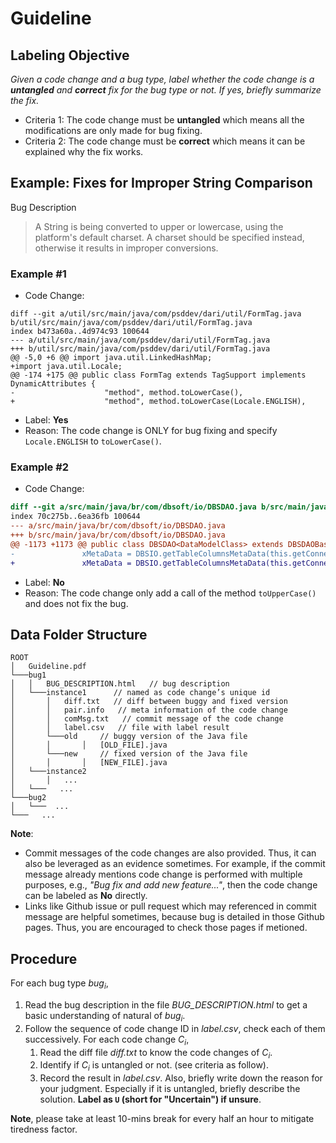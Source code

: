# Guideline

## Labeling Objective
_Given a code change and a bug type, label whether the code change is a **untangled** and **correct** fix for the bug type or not. If yes, briefly summarize the fix._

- Criteria 1: The code change must be **untangled** which means all the modifications are only made for bug fixing.
- Criteria 2: The code change must be **correct** which means it can be explained why the fix works.

## Example: Fixes for Improper String Comparison

Bug Description

> A String is being converted to upper or lowercase, using the platform's default charset. A charset should be specified instead, otherwise it results in improper conversions.

### Example #1

- Code Change:

```
diff --git a/util/src/main/java/com/psddev/dari/util/FormTag.java b/util/src/main/java/com/psddev/dari/util/FormTag.java
index b473a60a..4d974c93 100644
--- a/util/src/main/java/com/psddev/dari/util/FormTag.java
+++ b/util/src/main/java/com/psddev/dari/util/FormTag.java
@@ -5,0 +6 @@ import java.util.LinkedHashMap;
+import java.util.Locale;
@@ -174 +175 @@ public class FormTag extends TagSupport implements DynamicAttributes {
-                    "method", method.toLowerCase(),
+                    "method", method.toLowerCase(Locale.ENGLISH),
```

- Label: **Yes**
- Reason: The code change is ONLY for bug fixing and specify `Locale.ENGLISH` to `toLowerCase()`.

### Example #2

- Code Change:

```diff
diff --git a/src/main/java/br/com/dbsoft/io/DBSDAO.java b/src/main/java/br/com/dbsoft/io/DBSDAO.java
index 70c275b..6ea36fb 100644
--- a/src/main/java/br/com/dbsoft/io/DBSDAO.java
+++ b/src/main/java/br/com/dbsoft/io/DBSDAO.java
@@ -1173 +1173 @@ public class DBSDAO<DataModelClass> extends DBSDAOBase<DataModelClass> {
-				xMetaData = DBSIO.getTableColumnsMetaData(this.getConnection(), wCommandTableName);
+				xMetaData = DBSIO.getTableColumnsMetaData(this.getConnection(), wCommandTableName.toUpperCase());
```

- Label: **No**
- Reason: The code change only add a call of the method `toUpperCase()` and does not fix the bug.


## Data Folder Structure
```
ROOT
│   Guideline.pdf
└───bug1
│   │   BUG_DESCRIPTION.html   // bug description
│   └───instance1      // named as code change’s unique id
│       │   diff.txt   // diff between buggy and fixed version
│       │   pair.info   // meta information of the code change
│       │   comMsg.txt   // commit message of the code change
│       │   label.csv   // file with label result
│       └───old     // buggy version of the Java file
│       │       │   [OLD_FILE].java
│       └───new     // fixed version of the Java file
│       │       │   [NEW_FILE].java
│   └───instance2
│       │   ...
│   └───   ...
└───bug2
│   └───  ...
└───   ...
```

**Note**:

- Commit messages of the code changes are also provided. Thus, it can also be leveraged as an evidence sometimes. For example, if the commit message already mentions code change is performed with multiple purposes, e.g., _"Bug fix and add new feature..."_, then the code change can be labeled as **No** directly.
- Links like Github issue or pull request which may referenced in commit message are helpful sometimes, because bug is detailed in those Github pages. Thus, you are encouraged to check those pages if metioned.

## Procedure
For each bug type _bug<sub>i</sub>_,

1. Read the bug description in the file _BUG\_DESCRIPTION.html_ to get a basic understanding of natural of _bug<sub>i</sub>_.
2. Follow the sequence of code change ID in _label.csv_, check each of them successively. For each code change _C<sub>i</sub>_,
	1. Read the diff file _diff.txt_ to know the code changes of _C<sub>i</sub>_.
	2. Identify if _C<sub>i</sub>_ is untangled or not. (see criteria as follow).
	3. Record the result in _label.csv_. Also, briefly write down the reason for your judgment. Especially if it is untangled, briefly describe the solution. **Label as `U` (short for "Uncertain") if unsure**.

**Note**, please take at least 10-mins break for every half an hour to mitigate tiredness factor.